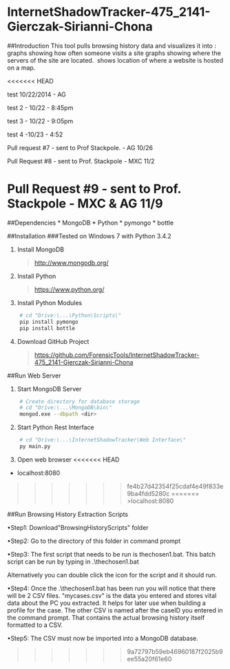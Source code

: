 InternetShadowTracker-475_2141-Gierczak-Sirianni-Chona
======================================================

##Introduction
This tool pulls browsing history data and visualizes it into : graphs showing how often someone visits a site graphs showing where the servers of the site are located.  shows location of where a website is hosted on a map.

<<<<<<< HEAD

test 10/22/2014 - AG

test 2 - 10/22 - 8:45pm

test 3 - 10/22 - 9:05pm

test 4 -10/23 - 4:52

Pull request #7 - sent to Prof Stackpole. - AG 10/26 

Pull Request #8 - sent to Prof. Stackpole - MXC 11/2

Pull Request #9 - sent  to Prof. Stackpole - MXC & AG 11/9
=======
##Dependencies
	* MongoDB
	* Python
	* pymongo
	* bottle

##Installation
###Tested on Windows 7 with Python 3.4.2

1. Install MongoDB
	> http://www.mongodb.org/

2. Install Python
	> https://www.python.org/

3. Install Python Modules
```bash
	# cd "Drive:\...\Python\Scripts\"
	pip install pymongo
	pip install bottle
```

4. Download GitHub Project
	> https://github.com/ForensicTools/InternetShadowTracker-475_2141-Gierczak-Sirianni-Chona

##Run Web Server
1. Start MongoDB Server
```bash
	# Create directory for database storage
	# cd "Drive:\...\MongoDB\bin\"
	mongod.exe --dbpath <dir>
```

2. Start Python Rest Interface
```bash
	# cd "Drive:\...\InternetShadowTracker\Web Interface\"
	py main.py
```

3. Open web browser
<<<<<<< HEAD
* localhost:8080
>>>>>>> fe4b27d42354f25cdaf4e49f833e9ba4fdd5280c
=======
	>localhost:8080

##Run Browsing History Extraction Scripts

•Step1: Download"BrowsingHistoryScripts" folder

•Step2: Go to the directory of this folder in command prompt

•Step3: The first script that needs to be run is thechosen1.bat. This batch script can be run by typing in .\thechosen1.bat
 
Alternatively you can double click the icon for the script and it should run.

•Step4: Once the .\thechosen1.bat has been run you will notice that there will be 2 CSV files. "mycases.csv" is the data you entered and stores vital data about the PC you extracted. It helps for later use when building a profile for the case. The other CSV is named after the caseID you entered in the command prompt. That contains the actual browsing history itself formatted to a CSV.

•Step5: The CSV must now be imported into a MongoDB database.
>>>>>>> 9a72797b59eb46960187f2025b9ee55a20f61e60
